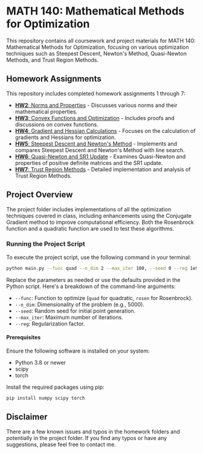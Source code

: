 # MATH 140: Mathematical Methods for Optimization

This repository contains all coursework and project materials for MATH 140: Mathematical Methods for Optimization, focusing on various optimization techniques such as Steepest Descent, Newton's Method, Quasi-Newton Methods, and Trust Region Methods.

## Homework Assignments

This repository includes completed homework assignments 1 through 7:

- [**HW2**: Norms and Properties](https://github.com/napronald/MATH-140-Mathematical-Methods-for-Optimization/blob/main/HW2/HW2.pdf) - Discusses various norms and their mathematical properties.
- [**HW3**: Convex Functions and Optimization](https://github.com/napronald/MATH-140-Mathematical-Methods-for-Optimization/blob/main/HW3/HW3.pdf) - Includes proofs and discussions on convex functions.
- [**HW4**: Gradient and Hessian Calculations](https://github.com/napronald/MATH-140-Mathematical-Methods-for-Optimization/blob/main/HW4/HW4.pdf) - Focuses on the calculation of gradients and Hessians for optimization.
- [**HW5**: Steepest Descent and Newton's Method](https://github.com/napronald/MATH-140-Mathematical-Methods-for-Optimization/blob/main/HW5/HW5.pdf) - Implements and compares Steepest Descent and Newton's Method with line search.
- [**HW6**: Quasi-Newton and SR1 Update](https://github.com/napronald/MATH-140-Mathematical-Methods-for-Optimization/blob/main/HW6/HW6.pdf) - Examines Quasi-Newton and properties of positive definite matrices and the SR1 update.
- [**HW7**: Trust Region Methods](https://github.com/napronald/MATH-140-Mathematical-Methods-for-Optimization/blob/main/HW7/HW7.pdf) - Detailed implementation and analysis of Trust Region Methods.

## Project Overview

The project folder includes implementations of all the optimization techniques covered in class, including enhancements using the Conjugate Gradient method to improve computational efficiency. Both the Rosenbrock function and a quadratic function are used to test these algorithms.

### Running the Project Script
To execute the project script, use the following command in your terminal:

```bash
python main.py --func quad --n_dim 2 --max_iter 100, --seed 0 --reg 1e9
```

Replace the parameters as needed or use the defaults provided in the Python script. Here's a breakdown of the command-line arguments:

- `--func`: Function to optimize (`quad` for quadratic, `rosen` for Rosenbrock).
- `--n_dim`: Dimensionality of the problem (e.g., 5000).
- `--seed`: Random seed for initial point generation.
- `--max_iter`: Maximum number of iterations.
- `--reg`: Regularization factor.

#### Prerequisites

Ensure the following software is installed on your system:
- Python 3.8 or newer
- scipy
- torch

Install the required packages using pip:

```bash
pip install numpy scipy torch
```

## Disclaimer
There are a few known issues and typos in the homework folders and potentially in the project folder. If you find any typos or have any suggestions, please feel free to contact me.
